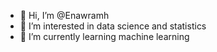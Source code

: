 - 👋 Hi, I’m @Enawramh
- 👀 I’m interested in data science and statistics
- 🌱 I’m currently learning machine learning 

<!---
Enawramh/Enawramh is a ✨ special ✨ repository because its `README.md` (this file) appears on your GitHub profile.
You can click the Preview link to take a look at your changes.
--->
